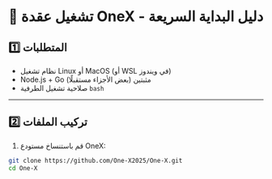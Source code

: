 # 🚀 تشغيل عقدة OneX - دليل البداية السريعة

## 1️⃣ المتطلبات

- نظام تشغيل Linux أو MacOS (أو WSL في ويندوز)
- Node.js + Go مثبتين (بعض الأجزاء مستقبلًا)
- صلاحية تشغيل الطرفية `bash`

---

## 2️⃣ تركيب الملفات

1. قم باستنساخ مستودع OneX:
```bash
git clone https://github.com/One-X2025/One-X.git
cd One-X
